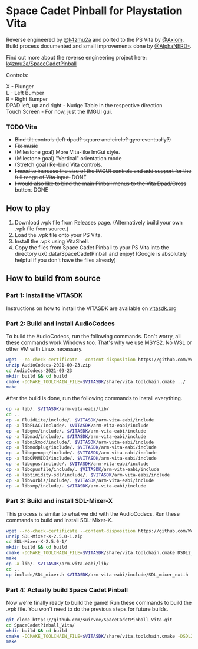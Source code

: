 # Space Cadet Pinball for Playstation Vita
Reverse engineered by [@k4zmu2a](https://github.com/k4zmu2a) and ported to the PS Vita by [@Axiom](https://github.com/suicvne). Build process documented and small improvements done by [@AlphaNERD-](https://github.com/AlphaNERD-).

Find out more about the reverse engineering project here: [k4zmu2a/SpaceCadetPinball](https://github.com/k4zmu2a/SpaceCadetPinball)

Controls:

X - Plunger  
L - Left Bumper  
R - Right Bumper  
DPAD left, up and right - Nudge Table in the respective direction  
Touch Screen - For now, just the IMGUI gui.

### TODO Vita
- ~~Bind tilt controls (left dpad? square and circle? gyro eventually?)~~
- ~~Fix music~~
- (Milestone goal) More Vita-like ImGui style.
- (Milestone goal) "Vertical" orientation mode
- (Stretch goal) Re-bind Vita controls.
- ~~I need to increase the size of the IMGUI controls and add support for the full range of Vita input.~~ DONE
- ~~I would also like to bind the main Pinball menus to the Vita Dpad/Cross button.~~ DONE

## How to play
1. Download .vpk file from Releases page. (Alternatively build your own .vpk file from source.)
2. Load the .vpk file onto your PS Vita.
3. Install the .vpk using VitaShell.
4. Copy the files from Space Cadet Pinball to your PS Vita into the directory ux0:data/SpaceCadetPinball and enjoy! (Google is absolutely helpful if you don't have the files already)

## How to build from source
### Part 1: Install the VITASDK
Instructions on how to install the VITASDK are available on [vitasdk.org](https://vitasdk.org/)

### Part 2: Build and install AudioCodecs
To build the AudioCodecs, run the following commands. Don't worry, all these commands work Windows too. That's why we use MSYS2. No WSL or other VM with Linux necessary.
```sh
wget --no-check-certificate --content-disposition https://github.com/WohlSoft/SDL-Mixer-X/releases/download/2.5.0-1/AudioCodecs-2021-09-23.zip
unzip AudioCodecs-2021-09-23.zip
cd AudioCodecs-2021-09-23
mkdir build && cd build
cmake -DCMAKE_TOOLCHAIN_FILE=$VITASDK/share/vita.toolchain.cmake ../
make
```

After the build is done, run the following commands to install everything.
```sh
cp -a lib/. $VITASDK/arm-vita-eabi/lib/
cd ..
cp -a FluidLite/include/. $VITASDK/arm-vita-eabi/include
cp -a libFLAC/include/. $VITASDK/arm-vita-eabi/include
cp -a libgme/include/. $VITASDK/arm-vita-eabi/include
cp -a libmad/include/. $VITASDK/arm-vita-eabi/include
cp -a libmikmod/include/. $VITASDK/arm-vita-eabi/include
cp -a libmodplug/include/. $VITASDK/arm-vita-eabi/include
cp -a libopenmpt/include/. $VITASDK/arm-vita-eabi/include
cp -a libOPNMIDI/include/. $VITASDK/arm-vita-eabi/include
cp -a libopus/include/. $VITASDK/arm-vita-eabi/include
cp -a libopusfile/include/. $VITASDK/arm-vita-eabi/include
cp -a libtimidity-sdl/include/. $VITASDK/arm-vita-eabi/include
cp -a libvorbis/include/. $VITASDK/arm-vita-eabi/include
cp -a libxmp/include/. $VITASDK/arm-vita-eabi/include
```

### Part 3: Build and install SDL-Mixer-X
This process is similar to what we did with the AudioCodecs. Run these commands to build and install SDL-Mixer-X.
```sh
wget --no-check-certificate --content-disposition https://github.com/WohlSoft/SDL-Mixer-X/archive/refs/tags/2.5.0-1.zip
unzip SDL-Mixer-X-2.5.0-1.zip
cd SDL-Mixer-X-2.5.0-1/
mkdir build && cd build
cmake -DCMAKE_TOOLCHAIN_FILE=$VITASDK/share/vita.toolchain.cmake DSDL2_LIBRARY=$VITASDK/arm-vita-eabi/lib/libSDL2.a -DSDL2_INCLUDE_DIR=$VITASDK/arm-vita-eabi/include/SDL2 ../
make
cp -a lib/. $VITASDK/arm-vita-eabi/lib/
cd ..
cp include/SDL_mixer.h $VITASDK/arm-vita-eabi/include/SDL_mixer_ext.h
```

### Part 4: Actually build Space Cadet Pinball
Now we're finally ready to build the game! Run these commands to build the .vpk file. You won't need to do the previous steps for future builds.
```sh
git clone https://github.com/suicvne/SpaceCadetPinball_Vita.git
cd SpaceCadetPinball_Vita/
mkdir build && cd build
cmake -DCMAKE_TOOLCHAIN_FILE=$VITASDK/share/vita.toolchain.cmake -DSDL2_PATH=$VITASDK/arm-vita-eabi/lib/libSDL2.a -DSDL2_INCLUDE_DIR=$VITASDK/arm-vita-eabi/include/SDL2 -DSDL2_MIXER_LIBRARY=$VITASDK/arm-vita-eabi/lib/libSDL2_mixer_ext.a -DSDL2_MIXER_INCLUDE_DIR=$VITASDK/arm-vita-eabi/include ../
make
```